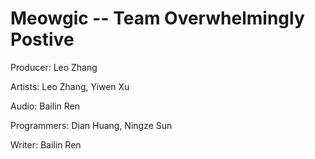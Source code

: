 # Meowgic -- Team Overwhelmingly Postive
Producer: Leo Zhang

Artists: Leo Zhang, Yiwen Xu

Audio: Bailin Ren

Programmers: Dian Huang, Ningze Sun

Writer: Bailin Ren
